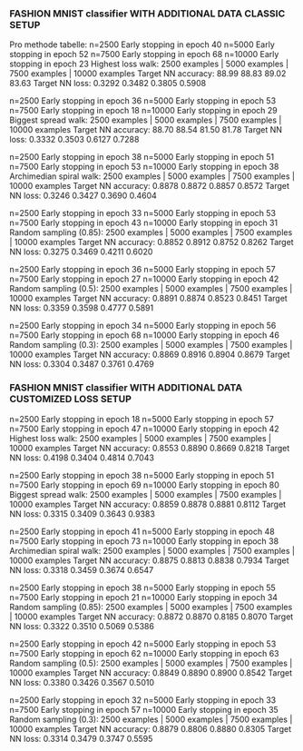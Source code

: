 ### FASHION MNIST classifier WITH ADDITIONAL DATA CLASSIC SETUP
Pro methode tabelle:
n=2500  Early stopping in epoch 40
n=5000  Early stopping in epoch 52
n=7500  Early stopping in epoch 68
n=10000 Early stopping in epoch 23
Highest loss walk:
                        2500 examples | 5000 examples | 7500 examples | 10000 examples
Target NN accuracy:     88.99           88.83           89.02           83.63
Target NN loss:         0.3292          0.3482          0.3805          0.5908


n=2500  Early stopping in epoch 36
n=5000  Early stopping in epoch 53
n=7500  Early stopping in epoch 18
n=10000 Early stopping in epoch 29
Biggest spread walk:
                        2500 examples | 5000 examples | 7500 examples | 10000 examples
Target NN accuracy:     88.70           88.54           81.50           81.78
Target NN loss:         0.3332          0.3503          0.6127          0.7288


n=2500  Early stopping in epoch 38
n=5000  Early stopping in epoch 51
n=7500  Early stopping in epoch 53
n=10000 Early stopping in epoch 38
Archimedian spiral walk:
                        2500 examples | 5000 examples | 7500 examples | 10000 examples
Target NN accuracy:     0.8878          0.8872          0.8857          0.8572
Target NN loss:         0.3246          0.3427          0.3690          0.4604

n=2500  Early stopping in epoch 33
n=5000  Early stopping in epoch 53
n=7500  Early stopping in epoch 43
n=10000 Early stopping in epoch 31
Random sampling (0.85):
                        2500 examples | 5000 examples | 7500 examples | 10000 examples
Target NN accuracy:     0.8852          0.8912          0.8752          0.8262
Target NN loss:         0.3275          0.3469          0.4211          0.6020


n=2500  Early stopping in epoch 36
n=5000  Early stopping in epoch 57
n=7500  Early stopping in epoch 27
n=10000 Early stopping in epoch 42
Random sampling (0.5):
                        2500 examples | 5000 examples | 7500 examples | 10000 examples
Target NN accuracy:     0.8891          0.8874          0.8523          0.8451
Target NN loss:         0.3359          0.3598          0.4777          0.5891


n=2500  Early stopping in epoch 34
n=5000  Early stopping in epoch 56
n=7500  Early stopping in epoch 68
n=10000 Early stopping in epoch 46
Random sampling (0.3):
                        2500 examples | 5000 examples | 7500 examples | 10000 examples
Target NN accuracy:     0.8869          0.8916          0.8904          0.8679
Target NN loss:         0.3304          0.3487          0.3761          0.4769

### FASHION MNIST classifier WITH ADDITIONAL DATA CUSTOMIZED LOSS SETUP
n=2500  Early stopping in epoch 18
n=5000  Early stopping in epoch 57
n=7500  Early stopping in epoch 47
n=10000 Early stopping in epoch 42
Highest loss walk:
                        2500 examples | 5000 examples | 7500 examples | 10000 examples
Target NN accuracy:     0.8553          0.8890          0.8669          0.8218
Target NN loss:         0.4198          0.3404          0.4814          0.7043


n=2500  Early stopping in epoch 38
n=5000  Early stopping in epoch 51 
n=7500  Early stopping in epoch 69
n=10000 Early stopping in epoch 80
Biggest spread walk:
                        2500 examples | 5000 examples | 7500 examples | 10000 examples
Target NN accuracy:     0.8859          0.8878          0.8881          0.8112
Target NN loss:         0.3315          0.3409          0.3643          0.9383


n=2500  Early stopping in epoch 41
n=5000  Early stopping in epoch 48
n=7500  Early stopping in epoch 73
n=10000 Early stopping in epoch 38
Archimedian spiral walk:
                        2500 examples | 5000 examples | 7500 examples | 10000 examples
Target NN accuracy:     0.8875          0.8813          0.8838          0.7934
Target NN loss:         0.3318          0.3459          0.3674          0.6547

n=2500  Early stopping in epoch 38
n=5000  Early stopping in epoch 55
n=7500  Early stopping in epoch 21
n=10000 Early stopping in epoch 34
Random sampling (0.85):
                        2500 examples | 5000 examples | 7500 examples | 10000 examples
Target NN accuracy:     0.8872          0.8870          0.8185          0.8070
Target NN loss:         0.3322          0.3510          0.5069          0.5386


n=2500  Early stopping in epoch 42
n=5000  Early stopping in epoch 53
n=7500  Early stopping in epoch 62
n=10000 Early stopping in epoch 63
Random sampling (0.5):
                        2500 examples | 5000 examples | 7500 examples | 10000 examples
Target NN accuracy:     0.8849          0.8890          0.8900          0.8542
Target NN loss:         0.3380          0.3426          0.3567          0.5010


n=2500  Early stopping in epoch 32
n=5000  Early stopping in epoch 33
n=7500  Early stopping in epoch 57
n=10000 Early stopping in epoch 35
Random sampling (0.3):
                        2500 examples | 5000 examples | 7500 examples | 10000 examples
Target NN accuracy:     0.8879          0.8806          0.8880          0.8305
Target NN loss:         0.3314          0.3479          0.3747          0.5595